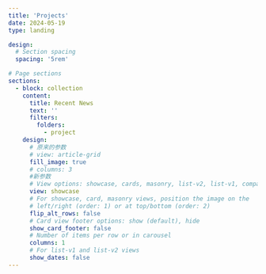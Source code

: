 ```yaml
---
title: 'Projects'
date: 2024-05-19
type: landing

design:
  # Section spacing
  spacing: '5rem'

# Page sections
sections:
  - block: collection
    content:
      title: Recent News
      text: ''
      filters:
        folders:
          - project
    design:
      # 原来的参数
      # view: article-grid
      fill_image: true
      # columns: 3
      #新参数
      # View options: showcase, cards, masonry, list-v2, list-v1, compact, article-grid
      view: showcase
      # For showcase, card, masonry views, position the image on the
      # left/right (order: 1) or at top/bottom (order: 2)
      flip_alt_rows: false
      # Card view footer options: show (default), hide
      show_card_footer: false
      # Number of items per row or in carousel
      columns: 1
      # For list-v1 and list-v2 views
      show_dates: false
---
```

